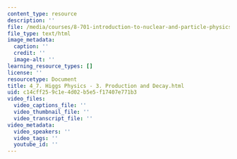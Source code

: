 ```yaml
---
content_type: resource
description: ''
file: /media/courses/8-701-introduction-to-nuclear-and-particle-physics-fall-2020/4_7-higgs-physics-3-production-and-decay.html
file_type: text/html
image_metadata:
  caption: ''
  credit: ''
  image-alt: ''
learning_resource_types: []
license: ''
resourcetype: Document
title: 4_7. Higgs Physics - 3. Production and Decay.html
uid: c14cff25-9c1e-4d02-b5e5-f17407e771b3
video_files:
  video_captions_file: ''
  video_thumbnail_file: ''
  video_transcript_file: ''
video_metadata:
  video_speakers: ''
  video_tags: ''
  youtube_id: ''
---
```

